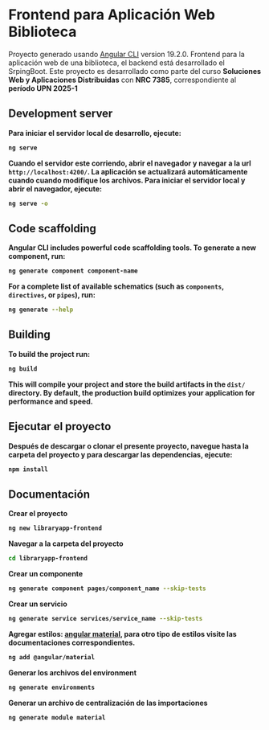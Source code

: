 # Frontend para Aplicación Web Biblioteca

Proyecto generado usando [Angular CLI](https://github.com/angular/angular-cli) version 19.2.0.
Frontend para la aplicación web de una biblioteca, el backend está desarrollado el SrpingBoot.
Este proyecto es desarrollado como parte del curso <b>Soluciones Web y Aplicaciones Distribuidas</b> con <b>NRC 7385</b>, correspondiente al <b>período UPN 2025-1<b>

## Development server

Para iniciar el servidor local de desarrollo, ejecute:

```bash
ng serve
```

Cuando el servidor este corriendo, abrir el navegador y navegar a la url `http://localhost:4200/`. La aplicación se actualizará automáticamente cuando cuando modifique los archivos.
Para iniciar el servidor local y abrir el navegador, ejecute:

```bash
ng serve -o
```

## Code scaffolding

Angular CLI includes powerful code scaffolding tools. To generate a new component, run:

```bash
ng generate component component-name
```

For a complete list of available schematics (such as `components`, `directives`, or `pipes`), run:

```bash
ng generate --help
```

## Building

To build the project run:

```bash
ng build
```

This will compile your project and store the build artifacts in the `dist/` directory. By default, the production build optimizes your application for performance and speed.

## Ejecutar el proyecto

Después de descargar o clonar el presente proyecto, navegue hasta la carpeta del proyecto y para descargar las dependencias, ejecute:

```bash
npm install
```

## Documentación

Crear el proyecto

```bash
ng new libraryapp-frontend
```

Navegar a la carpeta del proyecto

```bash
cd libraryapp-frontend
```

Crear un componente

```bash
ng generate component pages/component_name --skip-tests
```

Crear un servicio
```bash
ng generate service services/service_name --skip-tests
```

Agregar estilos: [angular material](https://material.angular.io/), para otro tipo de estilos visite las documentaciones correspondientes.

```bash
ng add @angular/material
```

Generar los archivos del environment

```bash
ng generate environments
```
Generar un archivo de centralización de las importaciones

```bash
ng generate module material
```
